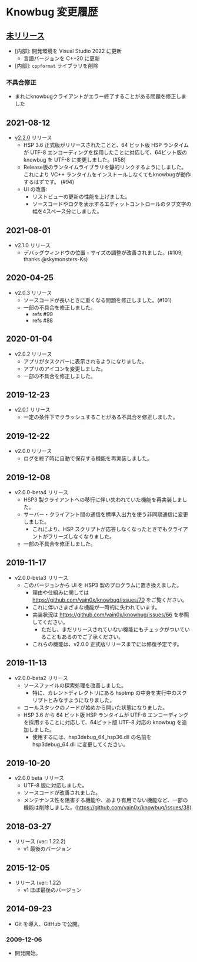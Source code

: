 # Knowbug 変更履歴

## [未リリース]

- \[内部\]: 開発環境を Visual Studio 2022 に更新
    - 言語バージョンを C++20 に更新
- \[内部\]: `cppformat` ライブラリを削除

### 不具合修正

- まれにknowbugクライアントがエラー終了することがある問題を修正しました

## 2021-08-12

- [v2.2.0] リリース
    - HSP 3.6 正式版がリリースされたことと、64 ビット版 HSP ランタイムが UTF-8 エンコーディングを採用したことに対応して、64ビット版の knowbug を UTF-8 に変更しました。(#58)
    - Release版のランタイムライブラリを静的リンクするようにしました。これにより VC++ ランタイムをインストールしなくてもknowbugが動作するはずです。 (#94)
    - UI の改善:
        - リストビューの更新の性能を上げました。
        - ソースコードやログを表示するエディットコントロールのタブ文字の幅を4スペース分にしました。

## 2021-08-01

- v2.1.0 リリース
    - デバッグウィンドウの位置・サイズの調整が改善されました。(#109; thanks @skymonsters-Ks)

## 2020-04-25

- v2.0.3 リリース
    - ソースコードが長いときに重くなる問題を修正しました。(#101)
    - 一部の不具合を修正しました。
        - refs #99
        - refs #88

## 2020-01-04

- v2.0.2 リリース
    - アプリがタスクバーに表示されるようになりました。
    - アプリのアイコンを変更しました。
    - 一部の不具合を修正しました。

## 2019-12-23

- v2.0.1 リリース
    - 一定の条件下でクラッシュすることがある不具合を修正しました。

## 2019-12-22

- v2.0.0 リリース
    - ログを終了時に自動で保存する機能を再実装しました。

## 2019-12-08

- v2.0.0-beta4 リリース
    - HSP3 製クライアントへの移行に伴い失われていた機能を再実装しました。
    - サーバー・クライアント間の通信を標準入出力を使う非同期通信に変更しました。
        - これにより、HSP スクリプトが応答しなくなったときでもクライアントがフリーズしなくなりました。
    - 一部の不具合を修正しました。

## 2019-11-17

- v2.0.0-beta3 リリース
    - このバージョンから UI を HSP3 製のプログラムに置き換えました。
        - 理由や仕組みに関しては <https://github.com/vain0x/knowbug/issues/70> をご覧ください。
        - これに伴いさまざまな機能が一時的に失われています。
        - 実装状況は <https://github.com/vain0x/knowbug/issues/66> を参照してください。
            - ただし、まだリリースされていない機能にもチェックがついていることもあるのでご了承ください。
        - これらの機能は、v2.0.0 正式版リリースまでには修復予定です。

## 2019-11-13

- v2.0.0-beta2 リリース
    - ソースファイルの探索処理を改善しました。
        - 特に、カレントディレクトリにある hsptmp の中身を実行中のスクリプトとみなすようになりました。
    - コールスタックのノードが始めから開いた状態になりました。
    - HSP 3.6 から 64 ビット版 HSP ランタイムが UTF-8 エンコーディングを採用することに対応して、64ビット版 UTF-8 対応の knowbug を追加しました。
        - 使用するには、hsp3debug_64_hsp36.dll の名前を hsp3debug_64.dll に変更してください。

## 2019-10-20

- v2.0.0 beta リリース
    - UTF-8 版に対応しました。
    - ソースコードが改善されました。
    - メンテナンス性を阻害する機能や、あまり有用でない機能など、一部の機能は削除しました。(https://github.com/vain0x/knowbug/issues/38)

## 2018-03-27

- リリース (ver: 1.22.2)
    - v1 最後のバージョン

## 2015-12-05

- リリース (ver: 1.22)
    - v1 ほぼ最後のバージョン

## 2014-09-23

- Git を導入、GitHub で公開。

### 2009-12-06

- 開発開始。



[未リリース]: https://github.com/vain0x/knowbug/compare/v2.2.0...HEAD
[v2.2.0]: https://github.com/vain0x/knowbug/compare/v2.1.0...v2.2.0
